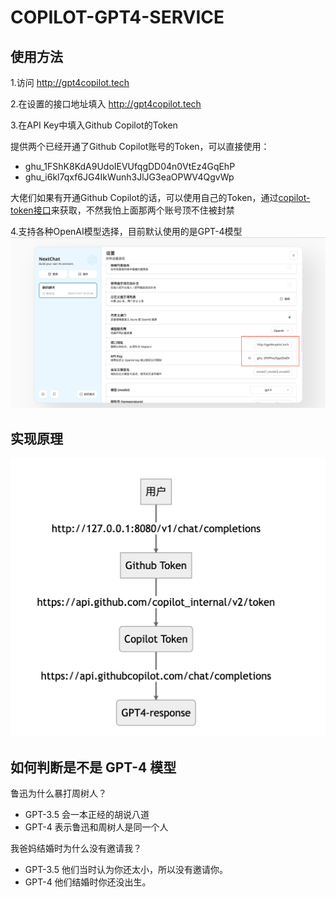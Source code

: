 # COPILOT-GPT4-SERVICE

## 使用方法
1.访问 http://gpt4copilot.tech

2.在设置的接口地址填入 http://gpt4copilot.tech

3.在API Key中填入Github Copilot的Token

提供两个已经开通了Github Copilot账号的Token，可以直接使用：
- ghu_1FShK8KdA9UdoIEVUfqgDD04n0VtEz4GqEhP
- ghu_i6kl7qxf6JG4IkWunh3JlJG3eaOPWV4QgvWp

大佬们如果有开通Github Copilot的话，可以使用自己的Token，通过[copilot-token接口](https://cocopilot.org/copilot/token)来获取，不然我怕上面那两个账号顶不住被封禁

4.支持各种OpenAI模型选择，目前默认使用的是GPT-4模型
![步骤1](/assets/step1.png)

## 实现原理

![实现原理](/assets/principle.png)

## 如何判断是不是 GPT-4 模型
鲁迅为什么暴打周树人？
- GPT-3.5 会一本正经的胡说八道
- GPT-4 表示鲁迅和周树人是同一个人

我爸妈结婚时为什么没有邀请我？
- GPT-3.5 他们当时认为你还太小，所以没有邀请你。
- GPT-4 他们结婚时你还没出生。


